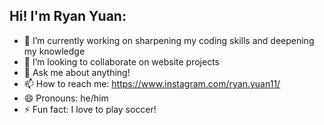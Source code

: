 ## Hi! I'm Ryan Yuan:

- 🔭 I’m currently working on sharpening my coding skills and deepening my knowledge
- 👯 I’m looking to collaborate on website projects
- 💬 Ask me about anything!
- 📫 How to reach me: https://www.instagram.com/ryan.yuan11/
- 😄 Pronouns: he/him
- ⚡ Fun fact: I love to play soccer!
